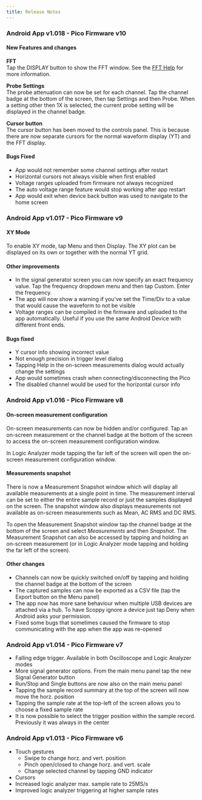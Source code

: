 ```yaml
---
title: Release Notes
---
```


### Android App v1.018 - Pico Firmware v10

#### New Features and changes
__FFT__   
Tap the DISPLAY button to show the FFT window. See the [FFT Help](../app-help/FFT) for more information.

__Probe Settings__   
The probe attenuation can now be set for each channel. Tap the channel badge at the bottom of the screen, then tap Settings and then Probe. When a setting other then 1X is selected, the current probe setting will be displayed in the channel badge.

__Cursor button__   
The cursor button has been moved to the controls panel. This is because there are now separate cursors for the normal waveform display (YT) and
the FFT display.

#### Bugs Fixed
* App would not remember some channel settings after restart
* Horizontal cursors not always visible when first enabled
* Voltage ranges uploaded from firmware not always recognized
* The auto voltage range feature would stop working after app restart
* App would exit when device back button was used to navigate to the home screen

### Android App v1.017 - Pico Firmware v9

#### XY Mode
To enable XY mode, tap Menu and then Display. The XY plot can be displayed on its own or together with the normal YT grid.

#### Other improvements
- In the signal generator screen you can now specify an exact frequency value. Tap the frequency dropdown menu
and then tap Custom. Enter the frequency.
- The app will now show a warning if you've set the Time/Div to a value that would cause the waveform to not be visible
- Voltage ranges can be compiled in the firmware and uploaded to the app automatically. Useful if you use the same Android Device with different front ends.

#### Bugs fixed
- Y cursor info showing incorrect value
- Not enough precision in trigger level dialog
- Tapping Help in the on-screen measurements dialog would actually change the settings
- App would sometimes crash when connecting/disconnecting the Pico
- The disabled channel would be used for the horizontal cursor info

### Android App v1.016 - Pico Firmware v8

#### On-screen measurement configuration
On-screen measurements can now be hidden and/or configured. Tap an on-screen measurement or the channel badge
at the bottom of the screen to access the on-screen measurement configuration window.

In Logic Analyzer mode tapping the far left of the screen will open the on-screen measurement configuration window.

#### Measurements snapshot
There is now a Measurement Snapshot window which will display all available measurements at a single point in time.
The measurement interval can be set to either the entire sample record or just the samples displayed on the screen.
The snapshot window also displays measurements not available as on-screen measurements such as Mean, AC RMS and DC RMS.

To open the Measurement Snapshot window tap the channel badge at the bottom of the screen and select _Measurements_ and then
_Snapshot_. The Measurement Snapshot can also be accessed by tapping and holding an on-screen measurement (or in Logic Analyzer
mode tapping and holding the far left of the screen).

#### Other changes
* Channels can now be quickly switched on/off by tapping and holding the channel badge at the bottom of the screen
* The captured samples can now be exported as a CSV file (tap the Export button on the Menu panel)
* The app now has more sane behaviour when multiple USB devices are attached via a hub. To have Scoppy ignore a device just
tap Deny when Android asks your permission.
* Fixed some bugs that sometimes caused the firmware to stop communicating with the app when the app was re-opened

### Android App v1.014 - Pico Firmware v7
* Falling edge trigger. Available in both Oscilloscope and Logic Analyzer modes
* More signal generator options. From the main menu panel tap the new Signal Generator button
* Run/Stop and Single buttons are now also on the main menu panel
* Tapping the sample record summary at the top of the screen will now move the horz. position
* Tapping the sample rate at the top-left of the screen allows you to choose a fixed sample rate
* It is now possible to select the trigger position within the sample record. Previously it was always in the center

### Android App v1.013 - Pico Firmware v6
* Touch gestures
    *   Swipe to change horz. and vert. position
    *   Pinch open/closed to change horz. and vert. scale
    *   Change selected channel by tapping GND indicator
* Cursors
* Increased logic analyzer max. sample rate to 25MS/s
* Improved logic analyzer triggering at higher sample rates
